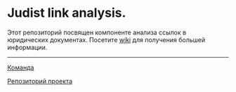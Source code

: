 # Judist link analysis.
Этот репозиторий посвящен компоненте анализа ссылок в юридических документах. Посетите [wiki](https://github.com/robot-lab/judyst-link-analysis/wiki) для получения большей информации. 


***
[Команда](https://github.com/robot-lab/judyst-main-web-service/wiki/Team-members)

[Репозиторий проекта](https://github.com/robot-lab/judyst-main-web-service)
